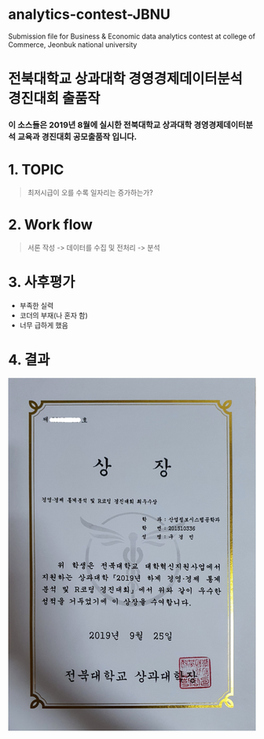 # analytics-contest-JBNU
Submission file for  Business &amp; Economic data analytics contest at  college of Commerce, Jeonbuk national university 

전북대학교 상과대학 경영경제데이터분석 경진대회 출품작 
==================================================

### 이 소스들은 2019년 8월에 실시한 전북대학교 상과대학 경영경제데이터분석 교육과 경진대회 공모출품작 입니다.

# 1. TOPIC
> 최저시급이 오를 수록 일자리는 증가하는가?
# 2. Work flow
> 서론 작성 -> 데이터를 수집 및 전처리 -> 분석

# 3. 사후평가
   - 부족한 실력 
   - 코더의 부재(나 혼자 함)
   - 너무 급하게 했음 

# 4. 결과 
![screensh](./graph/KakaoTalk_20210524_004858864.jpg) 
